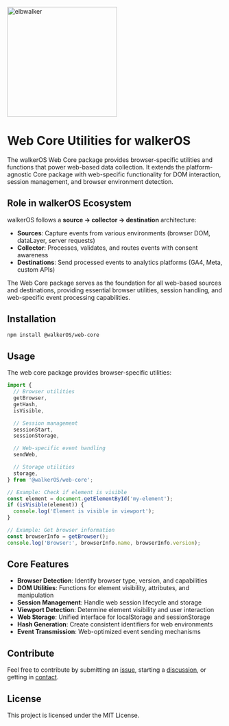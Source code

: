 <p align="left">
  <a href="https://elbwalker.com">
    <img title="elbwalker" src='https://www.elbwalker.com/img/elbwalker_logo.png' width="256px"/>
  </a>
</p>

# Web Core Utilities for walkerOS

The walkerOS Web Core package provides browser-specific utilities and functions
that power web-based data collection. It extends the platform-agnostic Core
package with web-specific functionality for DOM interaction, session management,
and browser environment detection.

## Role in walkerOS Ecosystem

walkerOS follows a **source → collector → destination** architecture:

- **Sources**: Capture events from various environments (browser DOM, dataLayer,
  server requests)
- **Collector**: Processes, validates, and routes events with consent awareness
- **Destinations**: Send processed events to analytics platforms (GA4, Meta,
  custom APIs)

The Web Core package serves as the foundation for all web-based sources and
destinations, providing essential browser utilities, session handling, and
web-specific event processing capabilities.

## Installation

```sh
npm install @walkerOS/web-core
```

## Usage

The web core package provides browser-specific utilities:

```typescript
import {
  // Browser utilities
  getBrowser,
  getHash,
  isVisible,

  // Session management
  sessionStart,
  sessionStorage,

  // Web-specific event handling
  sendWeb,

  // Storage utilities
  storage,
} from '@walkerOS/web-core';

// Example: Check if element is visible
const element = document.getElementById('my-element');
if (isVisible(element)) {
  console.log('Element is visible in viewport');
}

// Example: Get browser information
const browserInfo = getBrowser();
console.log('Browser:', browserInfo.name, browserInfo.version);
```

## Core Features

- **Browser Detection**: Identify browser type, version, and capabilities
- **DOM Utilities**: Functions for element visibility, attributes, and
  manipulation
- **Session Management**: Handle web session lifecycle and storage
- **Viewport Detection**: Determine element visibility and user interaction
- **Web Storage**: Unified interface for localStorage and sessionStorage
- **Hash Generation**: Create consistent identifiers for web environments
- **Event Transmission**: Web-optimized event sending mechanisms

## Contribute

Feel free to contribute by submitting an
[issue](https://github.com/elbwalker/walkerOS/issues), starting a
[discussion](https://github.com/elbwalker/walkerOS/discussions), or getting in
[contact](https://calendly.com/elb-alexander/30min).

## License

This project is licensed under the MIT License.
